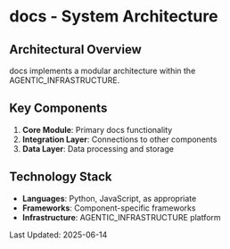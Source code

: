 # docs - System Architecture

## Architectural Overview

docs implements a modular architecture within the AGENTIC_INFRASTRUCTURE.

## Key Components

1. **Core Module**: Primary docs functionality
2. **Integration Layer**: Connections to other components
3. **Data Layer**: Data processing and storage

## Technology Stack

- **Languages**: Python, JavaScript, as appropriate
- **Frameworks**: Component-specific frameworks
- **Infrastructure**: AGENTIC_INFRASTRUCTURE platform

Last Updated: 2025-06-14
